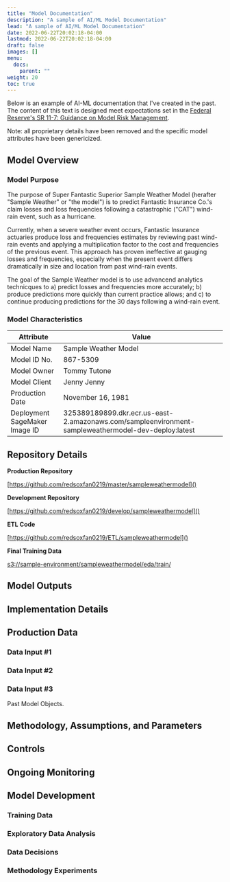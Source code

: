 ```yaml
---
title: "Model Documentation"
description: "A sample of AI/ML Model Documentation"
lead: "A sample of AI/ML Model Documentation"
date: 2022-06-22T20:02:18-04:00
lastmod: 2022-06-22T20:02:18-04:00
draft: false
images: []
menu:
  docs:
    parent: ""
weight: 20
toc: true
---
```


Below is an example of AI-ML documentation that I've created in the past. The content of this text is designed meet expectations set in the [Federal Reserve's SR 11-7: Guidance on Model Risk Management](https://www.federalreserve.gov/supervisionreg/srletters/sr1107.htm).

Note: all proprietary details have been removed and the specific model attributes have been genericized.

## Model Overview

### Model Purpose

The purpose of Super Fantastic Superior Sample Weather Model (herafter "Sample Weather" or "the model") is to predict Fantastic Insurance Co.'s claim losses and loss frequencies following a catastrophic ("CAT") wind-rain event, such as a hurricane.

Currently, when a severe weather event occurs, Fantastic Insurance actuaries produce loss and frequencies estimates by reviewing past wind-rain events and  applying a multiplication factor to the cost and frequencies of the previous event. This approach has proven ineffective at gauging losses and frequencies, especially when the present event differs dramatically in size and location from past wind-rain events.

The goal of the Sample Weather model is to use advancend analytics technicques to a) predict losses and frequencies more accurately; b) produce predictions more quickly than current practice allows; and c) to continue producing predictions for the 30 days following a wind-rain event.

### Model Characteristics

| Attribute | Value |
|-----------| ------|
|Model Name| Sample Weather Model|
|Model ID No.| 867-5309|
|Model Owner| Tommy Tutone|
|Model Client| Jenny Jenny|
|Production Date| November 16, 1981|
|Deployment SageMaker Image ID|325389189899.dkr.ecr.us-east-2.amazonaws.com/sampleenvironment-sampleweathermodel-dev-deploy:latest|

## Repository Details

**Production Repository**

[https://github.com/redsoxfan0219/master/sampleweathermodel]()

**Development Repository**

[https://github.com/redsoxfan0219/develop/sampleweathermodel]()

**ETL Code**

[https://github.com/redsoxfan0219/ETL/sampleweathermodel]()

**Final Training Data**

[s3://sample-environment/sampleweathermodel/eda/train/]()

## Model Outputs

## Implementation Details

## Production Data

### Data Input #1

### Data Input #2

### Data Input #3

Past Model Objects.

## Methodology, Assumptions, and Parameters

## Controls

## Ongoing Monitoring

## Model Development

### Training Data

### Exploratory Data Analysis

### Data Decisions

### Methodology Experiments

### 

